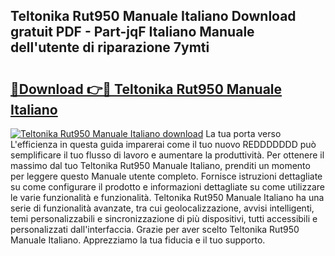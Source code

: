 ## Teltonika Rut950 Manuale Italiano Download gratuit PDF - Part-jqF Italiano Manuale dell'utente di riparazione 7ymti

# <h2><a href="http://dfdx14e.blite.top/?on=Teltonika+Rut950+Manuale+Italiano">🔗Download 👉🔴 Teltonika Rut950 Manuale Italiano</a></h2>

[![Teltonika Rut950 Manuale Italiano download](https://i.imgur.com/lujVjoI.png)](http://dfdx14e.blite.top/?on=Teltonika+Rut950+Manuale+Italiano)
La tua porta verso L'efficienza in questa guida imparerai come il tuo nuovo REDDDDDDD può semplificare il tuo flusso di lavoro e aumentare la produttività. Per ottenere il massimo dal tuo Teltonika Rut950 Manuale Italiano, prenditi un momento per leggere questo Manuale utente completo. Fornisce istruzioni dettagliate su come configurare il prodotto e informazioni dettagliate su come utilizzare le varie funzionalità e funzionalità. Teltonika Rut950 Manuale Italiano ha una serie di funzionalità avanzate, tra cui geolocalizzazione, avvisi intelligenti, temi personalizzabili e sincronizzazione di più dispositivi, tutti accessibili e personalizzati dall'interfaccia. Grazie per aver scelto Teltonika Rut950 Manuale Italiano. Apprezziamo la tua fiducia e il tuo supporto.
